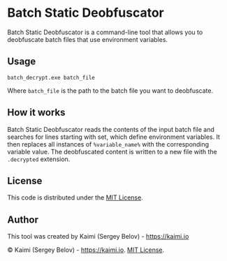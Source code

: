 Batch Static Deobfuscator
=======================

Batch Static Deobfuscator is a command-line tool that allows you to deobfuscate batch files that use environment variables.

## Usage
`batch_decrypt.exe batch_file`

Where `batch_file` is the path to the batch file you want to deobfuscate.

## How it works
Batch Static Deobfuscator reads the contents of the input batch file and searches for lines starting with set, which define environment variables. It then replaces all instances of `%variable_name%` with the corresponding variable value. The deobfuscated content is written to a new file with the `.decrypted` extension.

## License
This code is distributed under the [MIT License](LICENSE).

## Author
This tool was created by Kaimi (Sergey Belov) - https://kaimi.io

© Kaimi (Sergey Belov) - https://kaimi.io. [MIT License](LICENSE).
